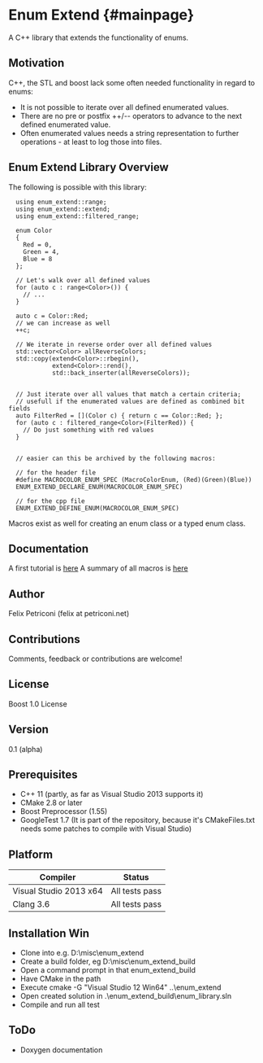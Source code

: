 Enum Extend {#mainpage}
============

A C++ library that extends the functionality of enums.

Motivation
----------
C++, the STL and boost lack some often needed functionality in regard to enums:
* It is not possible to iterate over all defined enumerated values.
* There are no pre or postfix ++/-- operators to advance to the next defined enumerated value.
* Often enumerated values needs a string representation to further operations - at least to log those into files.

Enum Extend Library Overview
----------------------------
The following is possible with this library:

~~~
  using enum_extend::range;
  using enum_extend::extend;
  using enum_extend::filtered_range;
  
  enum Color
  {
    Red = 0, 
    Green = 4, 
    Blue = 8
  };

  // Let's walk over all defined values
  for (auto c : range<Color>()) {
    // ...
  }
  
  auto c = Color::Red;
  // we can increase as well
  ++c;

  // We iterate in reverse order over all defined values
  std::vector<Color> allReverseColors;
  std::copy(extend<Color>::rbegin(),
            extend<Color>::rend(), 
            std::back_inserter(allReverseColors));


  // Just iterate over all values that match a certain criteria; 
  // usefull if the enumerated values are defined as combined bit fields
  auto FilterRed = [](Color c) { return c == Color::Red; };
  for (auto c : filtered_range<Color>(FilterRed)) {
    // Do just something with red values
  }
  
  
  // easier can this be archived by the following macros:
  
  // for the header file
  #define MACROCOLOR_ENUM_SPEC (MacroColorEnum, (Red)(Green)(Blue))
  ENUM_EXTEND_DECLARE_ENUM(MACROCOLOR_ENUM_SPEC)
  
  // for the cpp file
  ENUM_EXTEND_DEFINE_ENUM(MACROCOLOR_ENUM_SPEC)

~~~

Macros exist as well for creating an enum class or a typed enum class.


Documentation
-------------
A first tutorial is [here](https://github.com/FelixPetriconi/enum_extend/wiki/Tutorial)
A summary of all macros is [here](https://github.com/FelixPetriconi/enum_extend/wiki/Documentation)

Author 
------
  Felix Petriconi (felix at petriconi.net)
  

Contributions
-------------

  Comments, feedback or contributions are welcome!

  
License
-------
  Boost 1.0 License


Version
-------
  0.1 (alpha)

Prerequisites
-------------
  * C++ 11 (partly, as far as Visual Studio 2013 supports it)
  * CMake 2.8 or later
  * Boost Preprocessor (1.55)
  * GoogleTest 1.7 (It is part of the repository, because it's CMakeFiles.txt needs some patches to compile with Visual Studio)


Platform
--------
| Compiler | Status |
-----------|---------
| Visual Studio 2013 x64 | All tests pass |
| Clang 3.6 | All tests pass |


Installation Win
----------------
  * Clone into e.g. D:\misc\enum_extend
  * Create a build folder, eg D:\misc\enum_extend_build
  * Open a command prompt in that enum_extend_build
  * Have CMake in the path
  * Execute cmake -G "Visual Studio 12 Win64" ..\enum_extend
  * Open created solution in .\enum_extend_build\enum_library.sln
  * Compile and run all test
  
ToDo
----
 * Doxygen documentation
 
